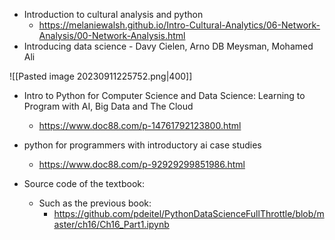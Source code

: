 - Introduction to cultural analysis and python
	- https://melaniewalsh.github.io/Intro-Cultural-Analytics/06-Network-Analysis/00-Network-Analysis.html
- Introducing data science - Davy Cielen, Arno DB Meysman, Mohamed Ali

![[Pasted image 20230911225752.png|400]]

- Intro to Python for Computer Science and Data Science: Learning to Program with AI, Big Data and The Cloud 
	- https://www.doc88.com/p-14761792123800.html
- python for programmers with introductory ai case studies
	- https://www.doc88.com/p-92929299851986.html


- Source code of the textbook:
	- Such as the previous book:
		- https://github.com/pdeitel/PythonDataScienceFullThrottle/blob/master/ch16/Ch16_Part1.ipynb